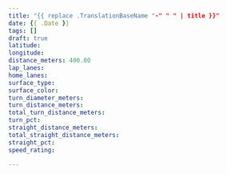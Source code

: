 ```yaml
---
title: "{{ replace .TranslationBaseName "-" " " | title }}"
date: {{ .Date }}
tags: []
draft: true
latitude:
longitude:
distance_meters: 400.00
lap_lanes:
home_lanes:
surface_type:
surface_color:
turn_diameter_meters:
turn_distance_meters:
total_turn_distance_meters:
turn_pct:
straight_distance_meters:
total_straight_distance_meters:
straight_pct:
speed_rating:

---
```


<!--more-->
